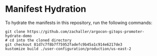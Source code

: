 # Manifest Hydration

To hydrate the manifests in this repository, run the following commands:

```shell
git clone https://github.com/zachaller/argocon-gitops-promoter-hydrate-demo
# cd into the cloned directory
git checkout 81d7c7f8b7f75952fadefc9b45a1c914e6217de3
kustomize build ./user-configuration/production/us-east-2
```
